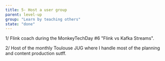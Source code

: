 ```yaml
---
title: 5- Host a user group
parent: level-up
group: "Learn by teaching others"
state: "done"
---
```


1/ Flink coach during the MonkeyTechDay #6 "Flink vs Kafka Streams".

2/ Host of the monthly Toulouse JUG where I handle most of the planning and content production sutff.
